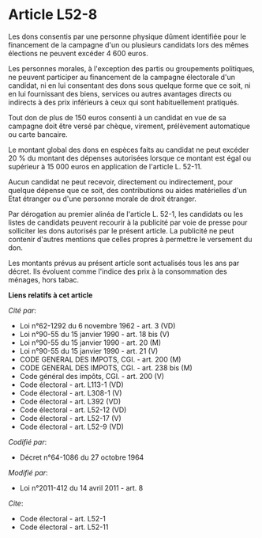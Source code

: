 # Article L52-8

Les dons consentis par une personne physique dûment identifiée pour le financement de la campagne d'un ou plusieurs candidats
lors des mêmes élections ne peuvent excéder 4 600 euros. 

Les personnes morales, à l'exception des partis ou groupements politiques, ne peuvent participer au financement de la
campagne électorale d'un candidat, ni en lui consentant des dons sous quelque forme que ce soit, ni en lui fournissant des
biens, services ou autres avantages directs ou indirects à des prix inférieurs à ceux qui sont habituellement pratiqués. 

Tout don de plus de 150 euros consenti à un candidat en vue de sa campagne doit être versé par chèque, virement, prélèvement
automatique ou carte bancaire. 

Le montant global des dons en espèces faits au candidat ne peut excéder 20 % du montant des dépenses autorisées lorsque ce
montant est égal ou supérieur à 15 000 euros en application de l'article L. 52-11. 

Aucun candidat ne peut recevoir, directement ou indirectement, pour quelque dépense que ce soit, des contributions ou aides
matérielles d'un Etat étranger ou d'une personne morale de droit étranger. 

Par dérogation au premier alinéa de l'article L. 52-1, les candidats ou les listes de candidats peuvent recourir à la
publicité par voie de presse pour solliciter les dons autorisés par le présent article. La publicité ne peut contenir
d'autres mentions que celles propres à permettre le versement du don. 

Les montants prévus au présent article sont actualisés tous les ans par décret. Ils évoluent comme l'indice des prix à la
consommation des ménages, hors tabac.

**Liens relatifs à cet article**

_Cité par_:

  - Loi n°62-1292 du 6 novembre 1962 - art. 3 (VD)
  - Loi n°90-55 du 15 janvier 1990 - art. 18 bis (V)
  - Loi n°90-55 du 15 janvier 1990 - art. 20 (M)
  - Loi n°90-55 du 15 janvier 1990 - art. 21 (V)
  - CODE GENERAL DES IMPOTS, CGI. - art. 200 (M)
  - CODE GENERAL DES IMPOTS, CGI. - art. 238 bis (M)
  - Code général des impôts, CGI. - art. 200 (V)
  - Code électoral - art. L113-1 (VD)
  - Code électoral - art. L308-1 (V)
  - Code électoral - art. L392 (VD)
  - Code électoral - art. L52-12 (VD)
  - Code électoral - art. L52-17 (V)
  - Code électoral - art. L52-9 (VD)

_Codifié par_:

  - Décret n°64-1086 du 27 octobre 1964

_Modifié par_:

  - Loi n°2011-412 du 14 avril 2011 - art. 8

_Cite_:

  - Code électoral - art. L52-1
  - Code électoral - art. L52-11
